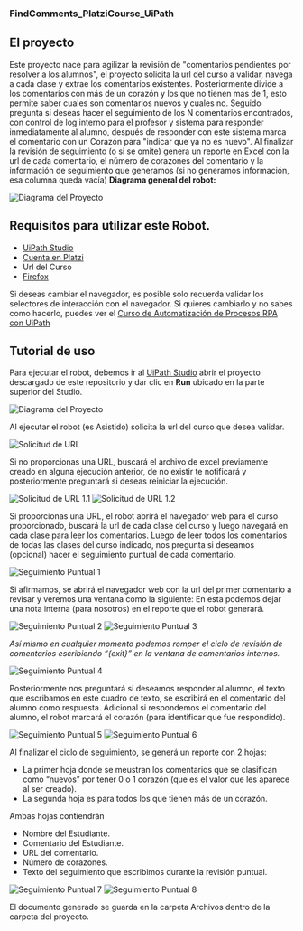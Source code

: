 ### **FindComments_PlatziCourse_UiPath**

## El proyecto
Este proyecto nace para agilizar la revisión de "comentarios pendientes por resolver a los alumnos", el proyecto solicita la url del curso a validar, navega a cada clase y extrae los comentarios existentes.
Posteriormente divide a los comentarios con más de un corazón y los que no tienen mas de 1, esto permite saber cuales son comentarios nuevos y cuales no.
Seguido pregunta si deseas hacer el seguimiento de los N comentarios encontrados, con control de log interno para el profesor y sistema para responder inmediatamente al alumno, después de responder con este sistema marca el comentario con un Corazón para "indicar que ya no es nuevo".
Al finalizar la revisión de seguimiento (o si se omite) genera un reporte en Excel con la url de cada comentario, el número de corazones del comentario y la información de seguimiento que generamos (si no generamos información, esa columna queda vacía)
**Diagrama general del robot:**

![Diagrama del Proyecto][0]

## Requisitos para utilizar este Robot.
- [UiPath Studio](https://platform.uipath.com) 
- [Cuenta en Platzi](https://platzi.com)
- Url del Curso
- [Firefox](https://www.mozilla.org/es-MX/firefox/download/thanks/)

Si deseas cambiar el navegador, es posible solo recuerda validar los selectores de interacción con el navegador.
Si quieres cambiarlo y no sabes como hacerlo, puedes ver el [Curso de Automatización de Procesos RPA con UiPath](https://platzi.com/cursos/uipath/) 

## Tutorial de uso
Para ejecutar el robot, debemos ir al [UiPath Studio](https://platform.uipath.com) abrir el proyecto descargado de este repositorio y dar clic en **Run** ubicado en la parte superior del Studio.

![Diagrama del Proyecto][0.1]

Al ejecutar el robot (es Asistido) solicita la url del curso que desea validar.

![Solicitud de URL][1]

Si no proporcionas una URL, buscará el archivo de excel previamente creado en alguna ejecución anterior, de no existir te notificará y posteriormente preguntará si deseas reiniciar la ejecución.

![Solicitud de URL 1.1][1.1]
![Solicitud de URL 1.2][1.2]

Si proporcionas una URL, el robot abrirá el navegador web para el curso proporcionado, buscará la url de cada clase del curso y luego navegará en cada clase para leer los comentarios.
Luego de leer todos los comentarios de todas las clases del curso indicado, nos pregunta si deseamos (opcional) hacer el seguimiento puntual de cada comentario.

![Seguimiento Puntual 1][2]

Si afirmamos, se abrirá el navegador web con la url del primer comentario a revisar y veremos una ventana como la siguiente:
En esta podemos dejar una nota interna (para nosotros) en el reporte que el robot generará.

![Seguimiento Puntual 2][3]
![Seguimiento Puntual 3][4]

*Así mismo en cualquier momento podemos romper el ciclo de revisión de comentarios escribiendo “{exit}” en la ventana de comentarios internos.*

![Seguimiento Puntual 4][5]

Posteriormente nos preguntará si deseamos responder al alumno, el texto que escribamos en este cuadro de texto, se escribirá en el comentario del alumno como respuesta. 
Adicional si respondemos el comentario del alumno, el robot marcará el corazón (para identificar que fue respondido).

![Seguimiento Puntual 5][6]
![Seguimiento Puntual 6][7]

Al finalizar el ciclo de seguimiento, se generá un reporte con 2 hojas:
- La primer hoja donde se meustran los comentarios que se clasifican como “nuevos” por tener 0 o 1 corazón (que es el valor que les aparece al ser creado).
- La segunda hoja es para todos los que tienen más de un corazón.

Ambas hojas contiendrán 
- Nombre del Estudiante.
- Comentario del Estudiante.
- URL del comentario.
- Número de corazones.
- Texto del seguimiento que escribimos durante la revisión puntual.

![Seguimiento Puntual 7][8]
![Seguimiento Puntual 8][9]

El documento generado se guarda en la carpeta Archivos dentro de la carpeta del proyecto.

[//]: #
[0]: <https://raw.githubusercontent.com/JFEspanolito/FindComments_PlatziCourse_UiPath/master/imgParaReadMe/img0.png> "Diagrama del Proyecto"
[0.1]: <https://raw.githubusercontent.com/JFEspanolito/FindComments_PlatziCourse_UiPath/master/imgParaReadMe/img0.2.png> "Diagrama del Proyecto"
[1]: <https://raw.githubusercontent.com/JFEspanolito/FindComments_PlatziCourse_UiPath/master/imgParaReadMe/img1.png> "Solicitud de URL"
[1.1]: <https://raw.githubusercontent.com/JFEspanolito/FindComments_PlatziCourse_UiPath/master/imgParaReadMe/img1.1.png> "Solicitud de URL"
[1.2]: <https://raw.githubusercontent.com/JFEspanolito/FindComments_PlatziCourse_UiPath/master/imgParaReadMe/img1.2.png> "Solicitud de URL"
[2]: <https://raw.githubusercontent.com/JFEspanolito/FindComments_PlatziCourse_UiPath/master/imgParaReadMe/img2.png> "Seguimiento Puntual 1"
[3]: <https://raw.githubusercontent.com/JFEspanolito/FindComments_PlatziCourse_UiPath/master/imgParaReadMe/img3.png> "Seguimiento Puntual 2"
[4]: <https://raw.githubusercontent.com/JFEspanolito/FindComments_PlatziCourse_UiPath/master/imgParaReadMe/img4.png> "Seguimiento Puntual 3"
[5]: <https://raw.githubusercontent.com/JFEspanolito/FindComments_PlatziCourse_UiPath/master/imgParaReadMe/img5.png> "Seguimiento Puntual 4"
[6]: <https://raw.githubusercontent.com/JFEspanolito/FindComments_PlatziCourse_UiPath/master/imgParaReadMe/img6.png> "Seguimiento Puntual 5"
[7]: <https://raw.githubusercontent.com/JFEspanolito/FindComments_PlatziCourse_UiPath/master/imgParaReadMe/img7.png> "Seguimiento Puntual 6"
[8]: <https://raw.githubusercontent.com/JFEspanolito/FindComments_PlatziCourse_UiPath/master/imgParaReadMe/img8.1.png> "Solicitud de URL"
[9]: <https://raw.githubusercontent.com/JFEspanolito/FindComments_PlatziCourse_UiPath/master/imgParaReadMe/img9.1.png> "Solicitud de URL"
